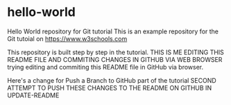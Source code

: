 # hello-world
Hello World repository for Git tutorial
This is an example repository for the Git tutoial on https://www.w3schools.com

This repository is built step by step in the tutorial.
THIS IS ME EDITING THIS README FILE AND COMMITING CHANGES IN GITHUB VIA WEB BROWSER
trying editing and commiting this README file in GitHub via browser.

Here's a change for Push a Branch to GitHub part of the tutorial
SECOND ATTEMPT TO PUSH THESE CHANGES TO THE README ON GITHUB IN UPDATE-README
